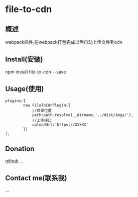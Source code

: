 
# file-to-cdn

## 概述

webpack插件,在webpack打包完成以后自动上传文件到cdn

## Install(安装)

npm install file-to-cdn --save

## Usage(使用)
```
plugins:[
        new FileToCdnPlugin({
            //目录位置
            path:path.resolve(__dirname,'../dist/imgs/'), 
            //上传接口
            uploadUrl:'https://XXXXX'
        })
],
```
## Donation
[github](https://github.com/LoveEocding/file-to-cdn)
...

## Contact me(联系我)

...